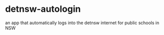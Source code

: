 # detnsw-autologin
an app that automatically logs into the detnsw internet for public schools in NSW
